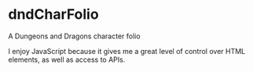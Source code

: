 # dndCharFolio
A Dungeons and Dragons character folio

I enjoy JavaScript because it gives me a great level of control over HTML elements, as well as access to APIs.